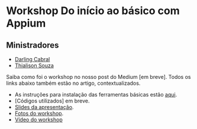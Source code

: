 # Workshop Do início ao básico com Appium

## Ministradores
- [Darling Cabral](https://www.linkedin.com/in/darling-cabral-6b709a49/)
- [Thialison Souza](https://www.linkedin.com/in/thialisontester/)

Saiba como foi o workshop no nosso post do Medium [em breve]. Todos os links abaixo também estão no artigo, contextualizados.

- As instruções para instalação das ferramentas básicas estão [aqui](https://drive.google.com/drive/folders/1nxHSehkXVKIoaTsDq8expfSYI-MAY-63?usp=sharing).
- [Códigos utilizados] em breve.
- [Slides da apresentação](https://docs.google.com/presentation/d/1J4uLG7X3U6xWssM86JPKPnKOMQYKxZvA3fkGNCGN0G8/edit?usp=sharing).
- [Fotos do workshop](https://photos.app.goo.gl/3LNLdMwa5JXz7gao6).
- [Vídeo do workshop](https://www.youtube.com/watch?v=eBCHnNclOBg)
